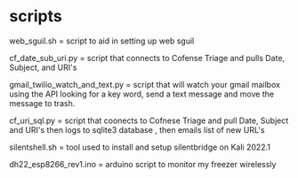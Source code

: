 # scripts


web_sguil.sh = script to aid in setting up web sguil 

cf_date_sub_uri.py = script that connects to Cofense Triage and pulls Date, Subject, and URI's 

gmail_twilio_watch_and_text.py = script that will watch your gmail mailbox using the API looking for a key word, send a text message and                                     move the message to trash.

cf_uri_sql.py = script that coonects to Cofnese Triage and pull Date, Subject and URI's then logs to sqlite3 database , then emails list                   of new URL's

silentshell.sh = tool used to install and setup silentbridge on Kali 2022.1

dh22_esp8266_rev1.ino = arduino script to monitor my freezer wirelessly

#
